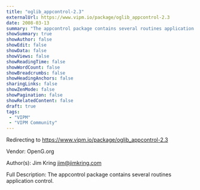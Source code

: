 ```yaml
---
title: "oglib_appcontrol-2.3"
externalUrl: https://www.vipm.io/package/oglib_appcontrol-2.3
date: 2008-03-13
summary: "The appcontrol package contains several routines application control."
showSummary: true
showAuthor: false
showEdit: false
showData: false
showViews: false
showReadingTime: false
showWordCount: false
showBreadcrumbs: false
showHeadingAnchors: false
sharingLinks: false
showZenMode: false
showPagination: false
showRelatedContent: false
draft: true
tags:
 - "VIPM"
 - "VIPM Community"
---
```


Redirecting to https://www.vipm.io/package/oglib_appcontrol-2.3

Vendor: OpenG.org

Author(s): Jim Kring <jim@jimkring.com>
 
Full Description:
The appcontrol package contains several routines application control.